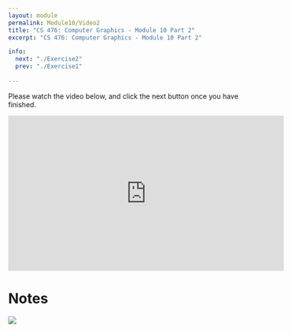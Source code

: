 ```yaml
---
layout: module
permalink: Module10/Video2
title: "CS 476: Computer Graphics - Module 10 Part 2"
excerpt: "CS 476: Computer Graphics - Module 10 Part 2"

info:
  next: "./Exercise2"
  prev: "./Exercise1"
  
---
```


Please watch the video below, and click the next button once you have finished.

<iframe width="560" height="315" src="https://www.youtube.com/embed/GNqWEcjLMRY" frameborder="0" allow="accelerometer; autoplay; clipboard-write; encrypted-media; gyroscope; picture-in-picture" allowfullscreen></iframe>

<h1>Notes</h1>
<img src = "../images/Unit2/Phong.svg">